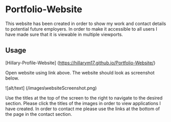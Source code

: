 # Portfolio-Website
This website has been created in order to show my work and contact details to potential future employers. In order to make it accessible to all users I have made sure that it is viewable in multiple viewports. 


## Usage


[Hillary-Profile-Website] (https://hillarym17.github.io/Portfolio-Website/)


Open website using link above. The website should look as screenshot below. 

![alt/text] (/images\websiteScreenshot.png)

Use the titles at the top of the screen to the right to navigate to the desired section. 
Please click the titles of the images in order to view applications I have created. 
In order to contact me please use the links at the bottom of the page in the contact section. 


